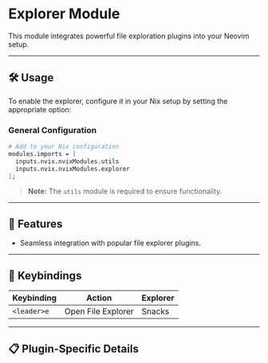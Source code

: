 # Explorer Module

This module integrates powerful file exploration plugins into your Neovim setup.

---

## 🛠️ Usage

To enable the explorer, configure it in your Nix setup by setting the appropriate option:

### General Configuration

```nix
# Add to your Nix configuration
modules.imports = [
  inputs.nvix.nvixModules.utils
  inputs.nvix.nvixModules.explorer
];
```

> **Note:** The `utils` module is required to ensure functionality.

---

## 🔑 Features

- Seamless integration with popular file explorer plugins.

---

## 🔑 Keybindings

| Keybinding | Action              | Explorer  |
|------------|---------------------|-----------|
| `<leader>e`| Open File Explorer  | Snacks    |

---

## 📋 Plugin-Specific Details
